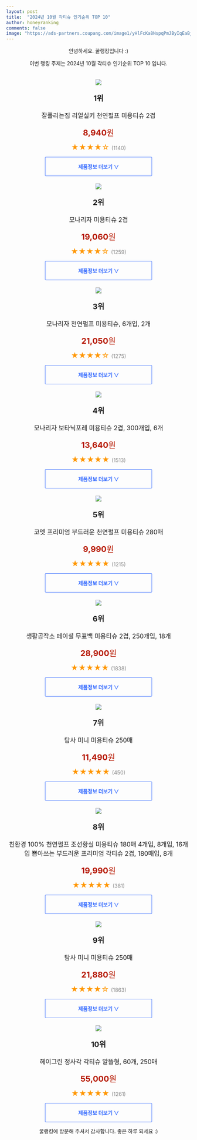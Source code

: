 ```yaml
---
layout: post
title:  "2024년 10월 각티슈 인기순위 TOP 10"
author: honeyranking
comments: false
image: "https://ads-partners.coupang.com/image1/yHlFcKa8NspqPmJByIqEaBjp2xc6eRcVSMzIwDdy2jDOaejV3QFm-frW7Xmzg3eho4UWII0kHe0skNFhBaK0ilQAYUj739VsK4KoCh11w5UXVh6Yuw8U54vvHPI4qF5UNz94gqYs0wtqqIf7hGYaS3Lvk18BrNmmTgvzLrOflcrsNAAbKBW4HAAlxmHCQ8SLvKWp0dUAuQyIjU0pY1Ll0AbLTd9Nonl8JsjmoPmiaNEVF7WISDT47I8RomB0u5o9Y4HiP8-DDcnpj-kMIQQb8r6o-uYyJZhVSLg="
---
```

<p style="text-align: center;">안녕하세요. 꿀랭킹입니다 :)</p>
<p style="text-align: center;">이번 랭킹 주제는 2024년 10월 각티슈 인기순위 TOP 10 입니다.</p><center><img src="https://ads-partners.coupang.com/image1/yHlFcKa8NspqPmJByIqEaBjp2xc6eRcVSMzIwDdy2jDOaejV3QFm-frW7Xmzg3eho4UWII0kHe0skNFhBaK0ilQAYUj739VsK4KoCh11w5UXVh6Yuw8U54vvHPI4qF5UNz94gqYs0wtqqIf7hGYaS3Lvk18BrNmmTgvzLrOflcrsNAAbKBW4HAAlxmHCQ8SLvKWp0dUAuQyIjU0pY1Ll0AbLTd9Nonl8JsjmoPmiaNEVF7WISDT47I8RomB0u5o9Y4HiP8-DDcnpj-kMIQQb8r6o-uYyJZhVSLg=" style="margin-top:20px" /></center><p style="text-align: center; font-size: 20px"><b>1위</b></p><p style="text-align: center; font-size: 17px">잘풀리는집 리얼실키 천연펄프 미용티슈 2겹</p><p style="text-align: center;"><span style="color: #b61800; font-size: 22px;"><b>8,940</b>원</span></p><p style="text-align: center;"><span style="color: #ff9600; font-size: 20px;">★★★★☆ </span><span style="color: #878787;">(1140)</span></p><center><a href="https://link.coupang.com/re/AFFSDP?lptag=AF3899140&subid=honeyrank&pageKey=2888447&itemId=21424150700&vendorItemId=3001053937&traceid=V0-153-6c6d27d77634f1ad&requestid=20241011210000359112027658&token=31850C%7CMIXED"><div style="font-size: 14px; display: inline-block; padding: 15px 90px; color: #346aff; border-radius: 2px; border: 1px solid #346aff; cursor: pointer;"><b>제품정보 더보기 &or;</b></div></a></center><center><img src="https://ads-partners.coupang.com/image1/jwYky1mw1AC5-G6Sj0T50n0coDWR2cuCUoBDo6lmc0waWjfliOeLBgq33hkV1w-F1SHYtImMF4JYFlG9N_jOkvPesJsiXWQSoCZE1WJuK3--EI_zAQwPLU02hRNYUCsSIRH1z4nqSc3yc86uOS4h0wb9asuTajElupD6PuRa8JthlUN8mRs0JkAPAxes3lBsGKBK5D8adMr-mMESAzNwkpaG5Z67P_rVV50QOmWMIgXkAOvl6EH9Ykdr4cKQ7Gn0Lg97_pUDRPkPWCL1aMb1k2gdIqQSx1-NOqlV" style="margin-top:20px" /></center><p style="text-align: center; font-size: 20px"><b>2위</b></p><p style="text-align: center; font-size: 17px">모나리자 미용티슈 2겹</p><p style="text-align: center;"><span style="color: #b61800; font-size: 22px;"><b>19,060</b>원</span></p><p style="text-align: center;"><span style="color: #ff9600; font-size: 20px;">★★★★☆ </span><span style="color: #878787;">(1259)</span></p><center><a href="https://link.coupang.com/re/AFFSDP?lptag=AF3899140&subid=honeyrank&pageKey=5083929&itemId=2727351794&vendorItemId=84663921406&traceid=V0-153-2473c91a8287a170&requestid=20241011210000359112027658&token=31850C%7CMIXED"><div style="font-size: 14px; display: inline-block; padding: 15px 90px; color: #346aff; border-radius: 2px; border: 1px solid #346aff; cursor: pointer;"><b>제품정보 더보기 &or;</b></div></a></center><center><img src="https://ads-partners.coupang.com/image1/OXWgtB1iL9zL2aEBOa-kNZnx58fVKAuqcG9v8PCQRdPxtYiUxJlFoVgn6rt1MDiC_ktD2y1OCPNO8V3IyKrRvGCXVNVg7rXTgK-xrmeo9HdzfM9DHvOxvyfy299rhBZOQqVu6PKQTNmsg-Tk3DLOjBql0psNpAvGXHlQrRkVCNJWSjJsFvmcNTqd9ZW73ICzu-Kdu3ZicwvODJedghVWBpowTNZzYmdY165l9PkId4neQp4kTl81F2EyEjpXe06ERbOddmmU9aFEthXckvNr5HLvudi5SADWMHAiqBhzjU2mcHeHNhMSfK3bW00iWF6i" style="margin-top:20px" /></center><p style="text-align: center; font-size: 20px"><b>3위</b></p><p style="text-align: center; font-size: 17px">모나리자 천연펄프 미용티슈, 6개입, 2개</p><p style="text-align: center;"><span style="color: #b61800; font-size: 22px;"><b>21,050</b>원</span></p><p style="text-align: center;"><span style="color: #ff9600; font-size: 20px;">★★★★☆ </span><span style="color: #878787;">(1275)</span></p><center><a href="https://link.coupang.com/re/AFFSDP?lptag=AF3899140&subid=honeyrank&pageKey=5083929&itemId=23804658733&vendorItemId=88548501480&traceid=V0-153-2473c91a8287a170&clickBeacon=57927640-87c8-11ef-bf17-60f50fe74100%7E3&requestid=20241011210000359112027658&token=31850C%7CMIXED"><div style="font-size: 14px; display: inline-block; padding: 15px 90px; color: #346aff; border-radius: 2px; border: 1px solid #346aff; cursor: pointer;"><b>제품정보 더보기 &or;</b></div></a></center><center><img src="https://ads-partners.coupang.com/image1/dgXB4gyOebTb-AnrdiZOBRuvx4-BHAzSQdB8GkzOOG9anRkpZxUBqdpJq3DAz9AVeDeJujwoaQPLP4KDuzmgD28Shnf-ugjuvNwmD8IqN2CbAHLENc-F-HdVSzulP9SxjuM-vkjwrQXF92FHloBwxKTFY_ZzoSYr_hPpOdX9Qe6Ma96IvV2MmttekSVFabKaYm9ZHcvEYxOhlFnh5NHY-jDAuZiSumfY3yoJZ5Wi4usZl4wpZBiye6B_EE583e9dketqFtUj9_iVR6Bz-ZIV0GUh6NlQlJeswig-fUqHwWc=" style="margin-top:20px" /></center><p style="text-align: center; font-size: 20px"><b>4위</b></p><p style="text-align: center; font-size: 17px">모나리자 보타닉포레 미용티슈 2겹, 300개입, 6개</p><p style="text-align: center;"><span style="color: #b61800; font-size: 22px;"><b>13,640</b>원</span></p><p style="text-align: center;"><span style="color: #ff9600; font-size: 20px;">★★★★★ </span><span style="color: #878787;">(1513)</span></p><center><a href="https://link.coupang.com/re/AFFSDP?lptag=AF3899140&subid=honeyrank&pageKey=2888042&itemId=14368305082&vendorItemId=81612684201&traceid=V0-153-6e8e749fb31262fd&clickBeacon=57927640-87c8-11ef-9f2d-ef7e81e9235c%7E3&requestid=20241011210000359112027658&token=31850C%7CMIXED"><div style="font-size: 14px; display: inline-block; padding: 15px 90px; color: #346aff; border-radius: 2px; border: 1px solid #346aff; cursor: pointer;"><b>제품정보 더보기 &or;</b></div></a></center><center><img src="https://ads-partners.coupang.com/image1/hFcEYLgmC0WzmhschC1UKFxrUzdNv_ZNfTrozy8-udIBPuxovawMEBRxUTcyvY1JC8gDsO9loBsp9g0voGKqzBfig0P58AmIpkQC0lp_xVbmTDWZQhwxW1C5t7t1j8pKl0gZY4hO6p5KGfl8BhAxJVK5UzL6oijF6xOerzTY8OrWmFWKNaSg7LoUUzmGKlNm70x4qm7HzIuih2Y8hKyhagAMvLtqt_xYfL1VAOTRMOl2ccPweORILmqQYYfWUxjs2hQOVWJ_65cVxVmP7nkCR8QFtbNm3vfFYX4=" style="margin-top:20px" /></center><p style="text-align: center; font-size: 20px"><b>5위</b></p><p style="text-align: center; font-size: 17px">코멧 프리미엄 부드러운 천연펄프 미용티슈 280매</p><p style="text-align: center;"><span style="color: #b61800; font-size: 22px;"><b>9,990</b>원</span></p><p style="text-align: center;"><span style="color: #ff9600; font-size: 20px;">★★★★★ </span><span style="color: #878787;">(1215)</span></p><center><a href="https://link.coupang.com/re/AFFSDP?lptag=AF3899140&subid=honeyrank&pageKey=169280601&itemId=484461399&vendorItemId=4220116837&traceid=V0-153-597e4ce79ba6a82b&requestid=20241011210000359112027658&token=31850C%7CMIXED"><div style="font-size: 14px; display: inline-block; padding: 15px 90px; color: #346aff; border-radius: 2px; border: 1px solid #346aff; cursor: pointer;"><b>제품정보 더보기 &or;</b></div></a></center><center><img src="https://ads-partners.coupang.com/image1/Rp3CCOK8ePZKuPZERgb2ZYeVWWRLODnPEbsoed5_506mX09UucZKcXMWVS0GVkamktmb5I3VkE-mncNZ2CnNtEmQxeRcZHKLOaBB-p9UgdRkXYIw3WVzpJo8Wm-S9oNo1xuckoFbBBf_3-ev1kpM2IYs_CNQMG5HQ0k5Dc8z0GSN_q0U0znz6muMNQV3n6Uio5KsyIGJbg50ZMaUoq7cz_ahNFsM2A8uUItwH1HgvSruU6VdqmHUKg61WGhZTeuKAy9WMd9cr-7Rsnybd1PwarIM2P4LD9vbXyG_F3T4" style="margin-top:20px" /></center><p style="text-align: center; font-size: 20px"><b>6위</b></p><p style="text-align: center; font-size: 17px">생활공작소 페이셜 무표백 미용티슈 2겹, 250개입, 18개</p><p style="text-align: center;"><span style="color: #b61800; font-size: 22px;"><b>28,900</b>원</span></p><p style="text-align: center;"><span style="color: #ff9600; font-size: 20px;">★★★★★ </span><span style="color: #878787;">(1838)</span></p><center><a href="https://link.coupang.com/re/AFFSDP?lptag=AF3899140&subid=honeyrank&pageKey=7257857011&itemId=18625222550&vendorItemId=82675294494&traceid=V0-153-c13afaf9ca31f19c&clickBeacon=57927640-87c8-11ef-8669-d962afd51a9c%7E3&requestid=20241011210000359112027658&token=31850C%7CMIXED"><div style="font-size: 14px; display: inline-block; padding: 15px 90px; color: #346aff; border-radius: 2px; border: 1px solid #346aff; cursor: pointer;"><b>제품정보 더보기 &or;</b></div></a></center><center><img src="https://ads-partners.coupang.com/image1/hcx6qZMlTE6Dh4k8heDAb_8SmnpfM7eke8fcDjUd666jxy1H0ifaQtaLrqfwKj7dTBl4j5tg2wbuU11VGuakkMyXH8jQDl7D24hcUV7sFRumQ2gCq82YW_aUSOz3JZFEfzR4TZMrNyMyH2fYc-nuseXBZ3z-LPdlV-FmEybtHKnugLVG7vQeja0bwIjY7VosgwmuYVkAylzxGI7k5Esiu5wPRcndZ-B2bVVYZYlA361l27Vwvo2waSnJfgZeXzGdWAmdLt24Ht0Y9cAbTaJ13bJLq9vhUXY0qqUn" style="margin-top:20px" /></center><p style="text-align: center; font-size: 20px"><b>7위</b></p><p style="text-align: center; font-size: 17px">탐사 미니 미용티슈 250매</p><p style="text-align: center;"><span style="color: #b61800; font-size: 22px;"><b>11,490</b>원</span></p><p style="text-align: center;"><span style="color: #ff9600; font-size: 20px;">★★★★★ </span><span style="color: #878787;">(450)</span></p><center><a href="https://link.coupang.com/re/AFFSDP?lptag=AF3899140&subid=honeyrank&pageKey=6186243973&itemId=12180635259&vendorItemId=79451817172&traceid=V0-153-c4ce2849b24ab21b&requestid=20241011210000359112027658&token=31850C%7CMIXED"><div style="font-size: 14px; display: inline-block; padding: 15px 90px; color: #346aff; border-radius: 2px; border: 1px solid #346aff; cursor: pointer;"><b>제품정보 더보기 &or;</b></div></a></center><center><img src="https://ads-partners.coupang.com/image1/yHAmM4yLo-zR27D9yMkh6aVZ0jeSdCvu565t_GAsW_ujNWEKUhzFtiDTehO1RTxTbfdT5DgXnb9UbYePRda7w73ausJxtYEi2wrLkqjguHKnwdHHcthc5qvCQ4r-lXnpfDYBi3XA7pmv14GoEqDk_CWYs3oaU8E1pXc4DvP011tIFzqvmxZCNzAM9KRkOO9vPCLjb_WJCLLSuxJAzRdhAXa2UIGmNrC39NUqzQJmYDdhUnzyDm3jwUNNAYfnnhm_FLTGs139FP5RrSnb-q3s09e5OsvgIBLWjlwpIQXc3ozquU3fnsxR-TZdq7q-SQ==" style="margin-top:20px" /></center><p style="text-align: center; font-size: 20px"><b>8위</b></p><p style="text-align: center; font-size: 17px">친환경 100% 천연펄프 조선황실 미용티슈 180매 4개입, 8개입, 16개입 뽑아쓰는 부드러운 프리미엄 각티슈 2겹, 180매입, 8개</p><p style="text-align: center;"><span style="color: #b61800; font-size: 22px;"><b>19,990</b>원</span></p><p style="text-align: center;"><span style="color: #ff9600; font-size: 20px;">★★★★★ </span><span style="color: #878787;">(381)</span></p><center><a href="https://link.coupang.com/re/AFFSDP?lptag=AF3899140&subid=honeyrank&pageKey=7000361889&itemId=18578351388&vendorItemId=85706191316&traceid=V0-153-cf33973dcf4c19f9&clickBeacon=57927640-87c8-11ef-8124-a203c9317091%7E3&requestid=20241011210000359112027658&token=31850C%7CMIXED"><div style="font-size: 14px; display: inline-block; padding: 15px 90px; color: #346aff; border-radius: 2px; border: 1px solid #346aff; cursor: pointer;"><b>제품정보 더보기 &or;</b></div></a></center><center><img src="https://ads-partners.coupang.com/image1/vtPxD1egpsDzAN4WvnKMI7yPQOocSXxEmY1c-JLboe1iX35WaxRhzVbw5fT8dsLMG_GimvzmXV7SiThNHRiBRKI-XorDJ_RNcEVgJJt7IgvaddgHZfhtE68L3k64L_P2-WilbqY8J4_OYtpoWEZ_h5MtavI_qxA2CKrYF8vGJr7syyiVpzGgv4czNaYFlIcOkkKgsa28Cssgt1izpKLTXlt5AeA91pFl85kdYOJp9Z8N0qv9Q1okhXR-qcg1Q4wvcMZd9o78Q0YLZq8XdULDDMUuVetk2gy-ANQ=" style="margin-top:20px" /></center><p style="text-align: center; font-size: 20px"><b>9위</b></p><p style="text-align: center; font-size: 17px">탐사 미니 미용티슈 250매</p><p style="text-align: center;"><span style="color: #b61800; font-size: 22px;"><b>21,880</b>원</span></p><p style="text-align: center;"><span style="color: #ff9600; font-size: 20px;">★★★★☆ </span><span style="color: #878787;">(1863)</span></p><center><a href="https://link.coupang.com/re/AFFSDP?lptag=AF3899140&subid=honeyrank&pageKey=6186243973&itemId=19013353155&vendorItemId=86137969472&traceid=V0-153-c4ce2849b24ab21b&requestid=20241011210000359112027658&token=31850C%7CMIXED"><div style="font-size: 14px; display: inline-block; padding: 15px 90px; color: #346aff; border-radius: 2px; border: 1px solid #346aff; cursor: pointer;"><b>제품정보 더보기 &or;</b></div></a></center><center><img src="https://ads-partners.coupang.com/image1/Jp3cauYJhSPpP_BFJipvRUCb8cWNTArgl08CEvJ1ynIp1sWiEz26RIWvD022aiWGnwVb9vDdZbwc-8p5jvecJLUZjqG6G3VSoiLPF-ga34-jOsT7fxyBDLACZ7AuRpSZLVPFZHGkYEYb-ZJ-jXc_v0wkoqRBcMMySYnd1NLkp0quWTT7q6MCzPe5v8YQFyDK7GBFs-PD4nZC96YnT-PtEsnM-TT2onNTKr5pv06XVyx0HHrU27wyI5svD5M6jcgvNN678PJ2dT1Ntp6Utjy9RlhAwLKovYwGD9pD7dsa4IjedimOHmHjdNTnKrI3JA==" style="margin-top:20px" /></center><p style="text-align: center; font-size: 20px"><b>10위</b></p><p style="text-align: center; font-size: 17px">헤이그린 정사각 각티슈 알뜰형, 60개, 250매</p><p style="text-align: center;"><span style="color: #b61800; font-size: 22px;"><b>55,000</b>원</span></p><p style="text-align: center;"><span style="color: #ff9600; font-size: 20px;">★★★★★ </span><span style="color: #878787;">(1261)</span></p><center><a href="https://link.coupang.com/re/AFFSDP?lptag=AF3899140&subid=honeyrank&pageKey=8316172250&itemId=24000295178&vendorItemId=90298293524&traceid=V0-153-487145b1a4c29452&clickBeacon=57927640-87c8-11ef-9ea8-1968d504b626%7E3&requestid=20241011210000359112027658&token=31850C%7CMIXED"><div style="font-size: 14px; display: inline-block; padding: 15px 90px; color: #346aff; border-radius: 2px; border: 1px solid #346aff; cursor: pointer;"><b>제품정보 더보기 &or;</b></div></a></center><p style="text-align: center;">꿀랭킹에 방문해 주셔서 감사합니다. 좋은 하루 되세요 :)</p>